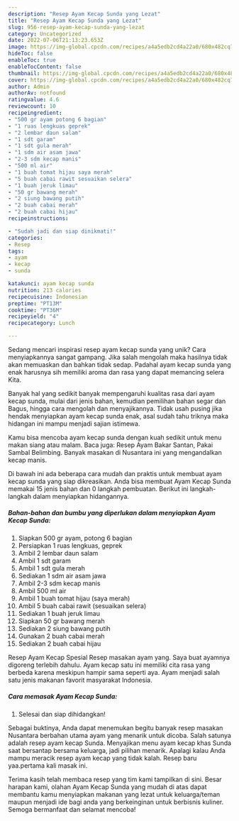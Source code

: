 ```yaml
---
description: "Resep Ayam Kecap Sunda yang Lezat"
title: "Resep Ayam Kecap Sunda yang Lezat"
slug: 956-resep-ayam-kecap-sunda-yang-lezat
category: Uncategorized
date: 2022-07-06T21:13:23.653Z
image: https://img-global.cpcdn.com/recipes/a4a5edb2cd4a22a0/680x482cq70/ayam-kecap-sunda-foto-resep-utama.jpg
hideToc: false
enableToc: true
enableTocContent: false
thumbnail: https://img-global.cpcdn.com/recipes/a4a5edb2cd4a22a0/680x482cq70/ayam-kecap-sunda-foto-resep-utama.jpg
cover: https://img-global.cpcdn.com/recipes/a4a5edb2cd4a22a0/680x482cq70/ayam-kecap-sunda-foto-resep-utama.jpg
author: Admin
authorAv: notfound
ratingvalue: 4.6
reviewcount: 10
recipeingredient:
- "500 gr ayam potong 6 bagian"
- "1 ruas lengkuas geprek"
- "2 lembar daun salam"
- "1 sdt garam"
- "1 sdt gula merah"
- "1 sdm air asam jawa"
- "2-3 sdm kecap manis"
- "500 ml air"
- "1 buah tomat hijau saya merah"
- "5 buah cabai rawit sesuaikan selera"
- "1 buah jeruk limau"
- "50 gr bawang merah"
- "2 siung bawang putih"
- "2 buah cabai merah"
- "2 buah cabai hijau"
recipeinstructions:

- "Sudah jadi dan siap dinikmati!"
categories:
- Resep
tags:
- ayam
- kecap
- sunda

katakunci: ayam kecap sunda 
nutrition: 213 calories
recipecuisine: Indonesian
preptime: "PT13M"
cooktime: "PT36M"
recipeyield: "4"
recipecategory: Lunch

---
```





Sedang mencari inspirasi resep ayam kecap sunda yang unik? Cara menyiapkannya sangat gampang. Jika salah mengolah maka hasilnya tidak akan memuaskan dan bahkan tidak sedap. Padahal ayam kecap sunda yang enak harusnya sih memiliki aroma dan rasa yang dapat memancing selera Kita.





Banyak hal yang sedikit banyak mempengaruhi kualitas rasa dari ayam kecap sunda, mulai dari jenis bahan, kemudian pemilihan bahan segar dan Bagus, hingga cara mengolah dan menyajikannya. Tidak usah pusing jika hendak menyiapkan ayam kecap sunda enak,      asal sudah tahu triknya maka hidangan ini mampu menjadi sajian istimewa.














Kamu bisa mencoba ayam kecap sunda dengan kuah sedikit untuk menu makan siang atau malam. Baca juga: Resep Ayam Bakar Santan, Pakai Sambal Belimbing. Banyak masakan di Nusantara ini yang mengandalkan kecap manis.






Di bawah ini ada beberapa cara mudah dan praktis untuk membuat ayam kecap sunda yang siap dikreasikan. Anda bisa membuat Ayam Kecap Sunda memakai 15 jenis bahan dan 0 langkah pembuatan. Berikut ini langkah-langkah dalam menyiapkan hidangannya.

<!--inarticleads1-->

##### Bahan-bahan dan bumbu yang diperlukan dalam menyiapkan Ayam Kecap Sunda:

1. Siapkan 500 gr ayam, potong 6 bagian
1. Persiapkan 1 ruas lengkuas, geprek
1. Ambil 2 lembar daun salam
1. Ambil 1 sdt garam
1. Ambil 1 sdt gula merah
1. Sediakan 1 sdm air asam jawa
1. Ambil 2-3 sdm kecap manis
1. Ambil 500 ml air
1. Ambil 1 buah tomat hijau (saya merah)
1. Ambil 5 buah cabai rawit (sesuaikan selera)
1. Sediakan 1 buah jeruk limau
1. Siapkan 50 gr bawang merah
1. Sediakan 2 siung bawang putih
1. Gunakan 2 buah cabai merah
1. Sediakan 2 buah cabai hijau


Resep Ayam Kecap Spesial Resep masakan ayam yang. Saya buat ayamnya digoreng terlebih dahulu. Ayam kecap satu ini memiliki cita rasa yang berbeda karena meskipun hampir sama seperti aya. Ayam menjadi salah satu jenis makanan favorit masyarakat Indonesia. 

<!--inarticleads2-->

##### Cara memasak Ayam Kecap Sunda:


1. Selesai dan siap dihidangkan!

Sebagai buktinya, Anda dapat menemukan begitu banyak resep masakan Nusantara berbahan utama ayam yang menarik untuk dicoba. Salah satunya adalah resep ayam kecap Sunda. Menyajikan menu ayam kecap khas Sunda saat bersantap bersama keluarga, jadi pilihan menarik. Apalagi kalau Anda mampu meracik resep ayam kecap yang tidak kalah. Resep baru yaa.pertama kali masak ini. 

Terima kasih telah membaca resep yang tim kami tampilkan di sini. Besar harapan kami, olahan Ayam Kecap Sunda yang mudah di atas dapat membantu kamu menyiapkan makanan yang lezat untuk keluarga/teman maupun menjadi ide bagi anda yang berkeinginan untuk berbisnis kuliner. Semoga bermanfaat dan selamat mencoba!
